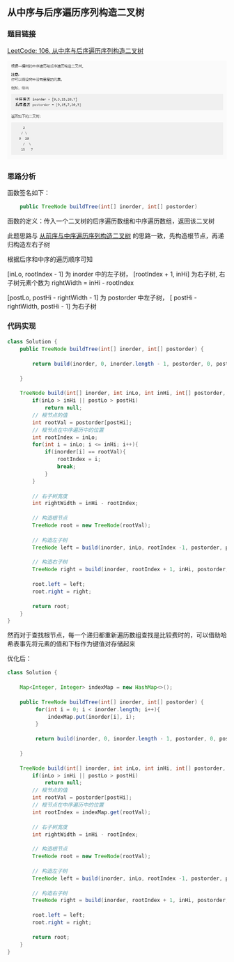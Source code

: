 ##  从中序与后序遍历序列构造二叉树

### 题目链接

[LeetCode: 106. 从中序与后序遍历序列构造二叉树](https://leetcode-cn.com/problems/construct-binary-tree-from-inorder-and-postorder-traversal/)


![img.png](../../pics/从中序与后序遍历序列构造二叉树.png)

### 思路分析

函数签名如下：

```java
    public TreeNode buildTree(int[] inorder, int[] postorder)
```
函数的定义：传入一个二叉树的后序遍历数组和中序遍历数组，返回该二叉树

此题思路与 [从前序与中序遍历序列构造二叉树](https://github.com/CheneyKwok/algorithm-notes/blob/main/notes/%E4%BB%8E%E5%89%8D%E5%BA%8F%E4%B8%8E%E4%B8%AD%E5%BA%8F%E9%81%8D%E5%8E%86%E5%BA%8F%E5%88%97%E6%9E%84%E9%80%A0%E4%BA%8C%E5%8F%89%E6%A0%91.md)
的思路一致，先构造根节点，再递归构造左右子树

根据后序和中序的遍历顺序可知

[inLo, rootIndex - 1] 为 inorder 中的左子树， [rootIndex + 1, inHi] 为右子树, 右子树元素个数为 rightWidth = inHi - rootIndex

[postLo, postHi - rightWidth - 1] 为 postorder 中左子树， [ postHi - rightWidth, postHi - 1] 为右子树

### 代码实现

```java
class Solution {
    public TreeNode buildTree(int[] inorder, int[] postorder) {

        return build(inorder, 0, inorder.length - 1, postorder, 0, postorder.length - 1);

    }

    TreeNode build(int[] inorder, int inLo, int inHi, int[] postorder, int postLo, int postHi){
        if(inLo > inHi || postLo > postHi)
            return null;
        // 根节点的值
        int rootVal = postorder[postHi];
        // 根节点在中序遍历中的位置
        int rootIndex = inLo;
        for(int i = inLo; i <= inHi; i++){
            if(inorder[i] == rootVal){
                rootIndex = i;
                break;
            }
        }

        // 右子树宽度
        int rightWidth = inHi - rootIndex;

        // 构造根节点
        TreeNode root = new TreeNode(rootVal);

        // 构造左子树
        TreeNode left = build(inorder, inLo, rootIndex -1, postorder, postLo, postHi - rightWidth -1);

        // 构造右子树
        TreeNode right = build(inorder, rootIndex + 1, inHi, postorder, postHi - rightWidth, postHi - 1);

        root.left = left;
        root.right = right;

        return root;
    }
}
```
然而对于查找根节点，每一个递归都重新遍历数组查找是比较费时的，可以借助哈希表事先将元素的值和下标作为键值对存储起来

优化后：

```java
class Solution {

    Map<Integer, Integer> indexMap = new HashMap<>();
    
    public TreeNode buildTree(int[] inorder, int[] postorder) {
         for(int i = 0; i < inorder.length; i++){
             indexMap.put(inorder[i], i);
         }
         
         return build(inorder, 0, inorder.length - 1, postorder, 0, postorder.length - 1);

    }

    TreeNode build(int[] inorder, int inLo, int inHi, int[] postorder, int postLo, int postHi){
        if(inLo > inHi || postLo > postHi)
            return null;
        // 根节点的值
        int rootVal = postorder[postHi];
        // 根节点在中序遍历中的位置
        int rootIndex = indexMap.get(rootVal);

        // 右子树宽度
        int rightWidth = inHi - rootIndex;

        // 构造根节点
        TreeNode root = new TreeNode(rootVal);
        
        // 构造左子树
        TreeNode left = build(inorder, inLo, rootIndex -1, postorder, postLo, postHi - rightWidth -1);

        // 构造右子树
        TreeNode right = build(inorder, rootIndex + 1, inHi, postorder, postHi - rightWidth, postHi - 1);

        root.left = left;
        root.right = right;

        return root;
    }
}
```



